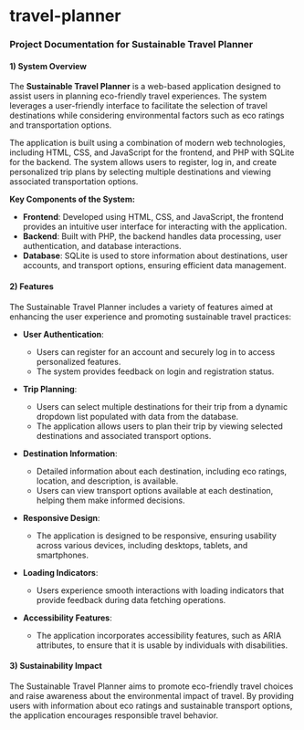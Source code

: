 # travel-planner

### Project Documentation for Sustainable Travel Planner

#### 1) System Overview
The **Sustainable Travel Planner** is a web-based application designed to assist users in planning eco-friendly travel experiences. The system leverages a user-friendly interface to facilitate the selection of travel destinations while considering environmental factors such as eco ratings and transportation options. 

The application is built using a combination of modern web technologies, including HTML, CSS, and JavaScript for the frontend, and PHP with SQLite for the backend. The system allows users to register, log in, and create personalized trip plans by selecting multiple destinations and viewing associated transportation options.

**Key Components of the System:**
- **Frontend**: Developed using HTML, CSS, and JavaScript, the frontend provides an intuitive user interface for interacting with the application.
- **Backend**: Built with PHP, the backend handles data processing, user authentication, and database interactions.
- **Database**: SQLite is used to store information about destinations, user accounts, and transport options, ensuring efficient data management.

#### 2) Features
The Sustainable Travel Planner includes a variety of features aimed at enhancing the user experience and promoting sustainable travel practices:

- **User Authentication**: 
  - Users can register for an account and securely log in to access personalized features.
  - The system provides feedback on login and registration status.

- **Trip Planning**:
  - Users can select multiple destinations for their trip from a dynamic dropdown list populated with data from the database.
  - The application allows users to plan their trip by viewing selected destinations and associated transport options.

- **Destination Information**:
  - Detailed information about each destination, including eco ratings, location, and description, is available.
  - Users can view transport options available at each destination, helping them make informed decisions.

- **Responsive Design**:
  - The application is designed to be responsive, ensuring usability across various devices, including desktops, tablets, and smartphones.

- **Loading Indicators**:
  - Users experience smooth interactions with loading indicators that provide feedback during data fetching operations.

- **Accessibility Features**:
  - The application incorporates accessibility features, such as ARIA attributes, to ensure that it is usable by individuals with disabilities.

#### 3) Sustainability Impact
The Sustainable Travel Planner aims to promote eco-friendly travel choices and raise awareness about the environmental impact of travel. By providing users with information about eco ratings and sustainable transport options, the application encourages responsible travel behavior. 

